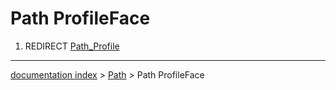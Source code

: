 # Path ProfileFace
1.  REDIRECT [Path\_Profile](Path_Profile.md)

---
[documentation index](../README.md) > [Path](Path_Workbench.md) > Path ProfileFace
